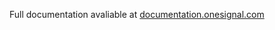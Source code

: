 Full documentation avaliable at  [documentation.onesignal.com](https://documentation.onesignal.com/docs/unity-sdk-setup)
